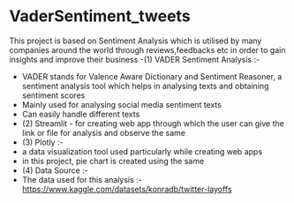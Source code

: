 # VaderSentiment_tweets
This project is based on Sentiment Analysis which is utilised by many companies around the world through reviews,feedbacks etc in order to gain insights and improve their business
-(1) VADER Sentiment Analysis :-

-  VADER stands for Valence Aware Dictionary and Sentiment Reasoner, a sentiment analysis tool which helps in analysing texts and obtaining sentiment scores
-  Mainly used for analysing social media sentiment texts
-  Can easily handle different texts
- (2) Streamlit - for creating web app through which the user can give the link or file for analysis and observe the same
- (3) Plotly :-
- a data visualization tool used particularly while creating web apps
- in this project, pie chart is created using the same
- (4) Data Source :-
- The data used for this analysis :- https://www.kaggle.com/datasets/konradb/twitter-layoffs
  
